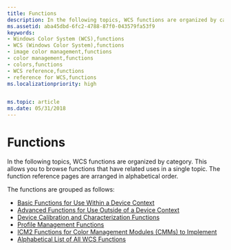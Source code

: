 ```yaml
---
title: Functions
description: In the following topics, WCS functions are organized by category. This allows you to browse functions that have related uses in a single topic. The function reference pages are arranged in alphabetical order.
ms.assetid: aba45dbd-6fc2-4788-87f0-043579fa53f9
keywords:
- Windows Color System (WCS),functions
- WCS (Windows Color System),functions
- image color management,functions
- color management,functions
- colors,functions
- WCS reference,functions
- reference for WCS,functions
ms.localizationpriority: high


ms.topic: article
ms.date: 05/31/2018
---
```


# Functions

In the following topics, WCS functions are organized by category. This allows you to browse functions that have related uses in a single topic. The function reference pages are arranged in alphabetical order.

The functions are grouped as follows:

-   [Basic Functions for Use Within a Device Context](basic-functions-for-use-within-a-device-context.md)
-   [Advanced Functions for Use Outside of a Device Context](advanced-functions-for-use-outside-of-a-device-context.md)
-   [Device Calibration and Characterization Functions](device-calibration-and-characterization-functions.md)
-   [Profile Management Functions](profile-management-functions.md)
-   [ICM2 Functions for Color Management Modules (CMMs) to Implement](wcs-functions-for-color-management-modules--cmms--to-implement.md)
-   [Alphabetical List of All WCS Functions](alphabetical-list-of-all-wcs-functions.md)

 

 




